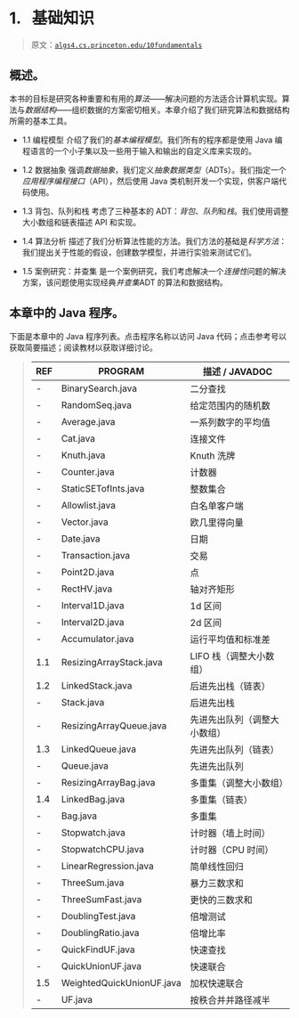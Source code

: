 # 1\.   基础知识

> 原文：[`algs4.cs.princeton.edu/10fundamentals`](https://algs4.cs.princeton.edu/10fundamentals)

## 概述。

本书的目标是研究各种重要和有用的*算法*——解决问题的方法适合计算机实现。算法与*数据结构*——组织数据的方案密切相关。本章介绍了我们研究算法和数据结构所需的基本工具。

+   1.1 编程模型 介绍了我们的*基本编程模型*。我们所有的程序都是使用 Java 编程语言的一个小子集以及一些用于输入和输出的自定义库来实现的。

+   1.2 数据抽象 强调*数据抽象*，我们定义*抽象数据类型*（ADTs）。我们指定一个*应用程序编程接口*（API），然后使用 Java 类机制开发一个实现，供客户端代码使用。

+   1.3 背包、队列和栈 考虑了三种基本的 ADT：*背包*、*队列*和*栈*。我们使用调整大小数组和链表描述 API 和实现。

+   1.4 算法分析 描述了我们分析算法性能的方法。我们方法的基础是*科学方法*：我们提出关于性能的假设，创建数学模型，并进行实验来测试它们。

+   1.5 案例研究：并查集 是一个案例研究，我们考虑解决一个*连接性*问题的解决方案，该问题使用实现经典*并查集*ADT 的算法和数据结构。

## 本章中的 Java 程序。

下面是本章中的 Java 程序列表。点击程序名称以访问 Java 代码；点击参考号以获取简要描述；阅读教材以获取详细讨论。

> | REF | PROGRAM | 描述 / JAVADOC |
> | --- | --- | --- |
> | - | BinarySearch.java | 二分查找 |
> | - | RandomSeq.java | 给定范围内的随机数 |
> | - | Average.java | 一系列数字的平均值 |
> | - | Cat.java | 连接文件 |
> | - | Knuth.java | Knuth 洗牌 |
> | - | Counter.java | 计数器 |
> | - | StaticSETofInts.java | 整数集合 |
> | - | Allowlist.java | 白名单客户端 |
> | - | Vector.java | 欧几里得向量 |
> | - | Date.java | 日期 |
> | - | Transaction.java | 交易 |
> | - | Point2D.java | 点 |
> | - | RectHV.java | 轴对齐矩形 |
> | - | Interval1D.java | 1d 区间 |
> | - | Interval2D.java | 2d 区间 |
> | - | Accumulator.java | 运行平均值和标准差 |
> | 1.1 | ResizingArrayStack.java | LIFO 栈（调整大小数组） |
> | 1.2 | LinkedStack.java | 后进先出栈（链表） |
> | - | Stack.java | 后进先出栈 |
> | - | ResizingArrayQueue.java | 先进先出队列（调整大小数组） |
> | 1.3 | LinkedQueue.java | 先进先出队列（链表） |
> | - | Queue.java | 先进先出队列 |
> | - | ResizingArrayBag.java | 多重集（调整大小数组） |
> | 1.4 | LinkedBag.java | 多重集（链表） |
> | - | Bag.java | 多重集 |
> | - | Stopwatch.java | 计时器（墙上时间） |
> | - | StopwatchCPU.java | 计时器（CPU 时间） |
> | - | LinearRegression.java | 简单线性回归 |
> | - | ThreeSum.java | 暴力三数求和 |
> | - | ThreeSumFast.java | 更快的三数求和 |
> | - | DoublingTest.java | 倍增测试 |
> | - | DoublingRatio.java | 倍增比率 |
> | - | QuickFindUF.java | 快速查找 |
> | - | QuickUnionUF.java | 快速联合 |
> | 1.5 | WeightedQuickUnionUF.java | 加权快速联合 |
> | - | UF.java | 按秩合并并路径减半 |
